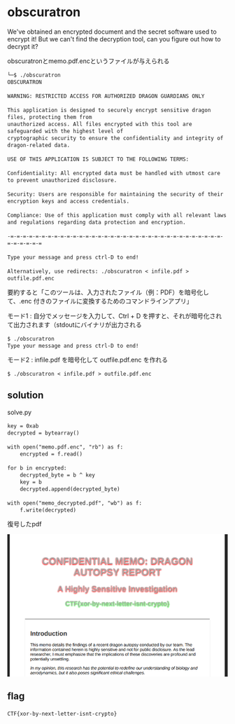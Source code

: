 # obscuratron


We've obtained an encrypted document and the secret software used to encrypt it! But we can't find the decryption tool, can you figure out how to decrypt it?


obscuratronとmemo.pdf.encというファイルが与えられる

```
└─$ ./obscuratron                                                                           
OBSCURATRON

WARNING: RESTRICTED ACCESS FOR AUTHORIZED DRAGON GUARDIANS ONLY

This application is designed to securely encrypt sensitive dragon files, protecting them from
unauthorized access. All files encrypted with this tool are safeguarded with the highest level of
cryptographic security to ensure the confidentiality and integrity of dragon-related data.

USE OF THIS APPLICATION IS SUBJECT TO THE FOLLOWING TERMS:

Confidentiality: All encrypted data must be handled with utmost care to prevent unauthorized disclosure.

Security: Users are responsible for maintaining the security of their encryption keys and access credentials.

Compliance: Use of this application must comply with all relevant laws and regulations regarding data protection and encryption.

-=-=-=-=-=-=-=-=-=-=-=-=-=-=-=-=-=-=-=-=-=-=-=-=-=-=-=-=-=-=-=-=-=-=-=-=-=-=-=-=

Type your message and press ctrl-D to end!

Alternatively, use redirects: ./obscuratron < infile.pdf > outfile.pdf.enc
```

要約すると「このツールは、入力されたファイル（例：PDF）を暗号化して、.enc 付きのファイルに変換するためのコマンドラインアプリ」

モード1 : 自分でメッセージを入力して、Ctrl + D を押すと、それが暗号化されて出力されます（stdoutにバイナリが出力される
```
$ ./obscuratron
Type your message and press ctrl-D to end!
```

モード2 : infile.pdf を暗号化して outfile.pdf.enc を作れる
```
$ ./obscuratron < infile.pdf > outfile.pdf.enc
```

## solution

solve.py

```
key = 0xab
decrypted = bytearray()

with open("memo.pdf.enc", "rb") as f:
    encrypted = f.read()

for b in encrypted:
    decrypted_byte = b ^ key
    key = b
    decrypted.append(decrypted_byte)

with open("memo_decrypted.pdf", "wb") as f:
    f.write(decrypted)
```


復号したpdf

![](image.png)


## flag

`CTF{xor-by-next-letter-isnt-crypto}`